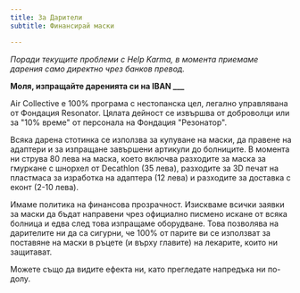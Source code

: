 ```yaml
---
title: За Дарители
subtitle: Финансирай маски

---
```

_Поради текущите проблеми с Help Karma, в момента приемаме дарения само директно чрез банков превод._

**Моля, изпращайте даренията си на IBAN ___**

Air Collective е 100% програма с нестопанска цел, легално управлявана от Фондация Resonator. Цялата дейност се извършва от доброволци или за "10% време" от персонала на Фондация "Резонатор".

Всяка дарена стотинка се използва за купуване на маски, да правене на адаптери и за изпращане завършени артикули до болниците. В момента ни струва 80 лева на маска, което включва разходите за маска за гмуркане с шнорхел от Decathlon (35 лева), разходите за 3D печат на пластмаса за изработка на адаптера (12 лева) и разходите за доставка с еконт (2-10 лева).

Имаме политика на финансова прозрачност. Изискваме всички заявки за маски да бъдат направени чрез официално писмено искане от всяка болница и едва след това изпращаме оборудване. Това позволява на дарителите ни да са сигурни, че 100% от парите ви се използват за поставяне на маски в ръцете (и върху главите) на лекарите, които ни защитават.

Можете също да видите ефекта ни, като прегледате напредъка ни по-долу.